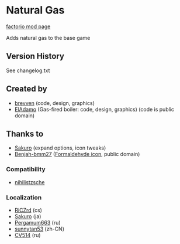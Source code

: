 # Natural Gas

[factorio mod page](https://mods.factorio.com/mod/bzgas)

Adds natural gas to the base game

## Version History
See changelog.txt

## Created by

- [brevven](https://mods.factorio.com/user/brevven) (code, design, graphics)
- [ElAdamo](https://mods.factorio.com/user/ElAdamo) (Gas-fired boiler: code, design, graphics) (code is public domain)

## Thanks to 
- [Sakuro](https://github.com/sakuro) (expand options, icon tweaks)
- [Benjah-bmm27](https://commons.wikimedia.org/wiki/User:Benjah-bmm27) ([Formaldehyde icon](https://commons.wikimedia.org/wiki/File:Formaldehyde-3D-vdW.png), public domain)

### Compatibility
- [nihilistzsche](https://github.com/nihilistzsche)

### Localization

- [RiCZrd](https://mods.factorio.com/user/RiCZrd) (cs)
- [Sakuro](https://github.com/sakuro) (ja)
- [Pergamum663](https://github.com/Pergamum663) (ru)
- [sunnytan53](https://github.com/sunnytan53) (zh-CN)
- [CV514](https://github.com/CV514) (ru)
